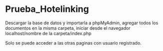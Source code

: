 # Prueba_Hotelinking

Descargar la base de datos y importarla a phpMyAdmin, agregar todos los documentos en la misma carpeta, 
iniciar desde el navegador localhost/nombre de la carpeta/index.php

Solo se puede acceder a las otras paginas con usuario registrado.

